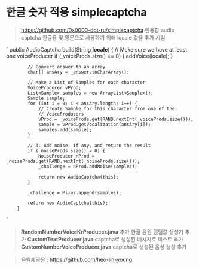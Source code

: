 # 한글 숫자 적용 simplecaptcha
> https://github.com/0x0000-dot-ru/simplecaptcha 인용함
> audio captcha 한글용 및 영문으로 사용하기 위해 locale 값을 추가 시킴

\`
		public AudioCaptcha build(String **locale**) {
			// Make sure we have at least one voiceProducer
			if (_voiceProds.size() == 0) {
				addVoice(locale);
			}

			// Convert answer to an array
			char[] ansAry = _answer.toCharArray();

			// Make a List of Samples for each character
			VoiceProducer vProd;
			List<Sample> samples = new ArrayList<Sample>();
			Sample sample;
			for (int i = 0; i < ansAry.length; i++) {
				// Create Sample for this character from one of the
				// VoiceProducers
				vProd = _voiceProds.get(RAND.nextInt(_voiceProds.size()));
				sample = vProd.getVocalization(ansAry[i]);
				samples.add(sample);
			}

			// 3. Add noise, if any, and return the result
			if (_noiseProds.size() > 0) {
				NoiseProducer nProd = _noiseProds.get(RAND.nextInt(_noiseProds.size()));
				_challenge = nProd.addNoise(samples);

				return new AudioCaptcha(this);
			}

			_challenge = Mixer.append(samples);

			return new AudioCaptcha(this);
		}

\`
 
> **RandomNumberVoiceKrProducer.java** 추가 한글 음원 랜덤값 생성기 추가
> **CustomTextProducer.java** captcha로 생성된 메시지로 텍스트 추가
> **CustomNumberVoiceProducer.java** captcha로 생성된 음성 생성 추가

> 음원제공은 : https://github.com/heo-jin-young